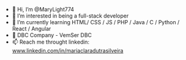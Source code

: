 - 👋 Hi, I’m @MaryLight774
- 👀 I’m interested in being a full-stack developer
- 🌱 I’m currently learning HTML/ CSS / JS / PHP / Java / C / Python / React / Angular
- 💼 DBC Company - VemSer DBC
- 📫 Reach me throught linkedin: www.linkedin.com/in/mariaclaradutrasilveira

<!---
MaryLight774/MaryLight774 is a ✨ special ✨ repository because its `README.md` (this file) appears on your GitHub profile.
You can click the Preview link to take a look at your changes.
--->
